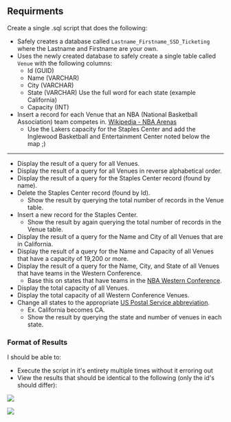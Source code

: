 ## Requirments
Create a single .sql script that does the following:
* Safely creates a database called `Lastname_Firstname_SSD_Ticketing` where the Lastname and Firstname are your own.
* Uses the newly created database to safely create a single table called `Venue` with the following columns: 
    * Id (GUID)
    * Name (VARCHAR)
    * City (VARCHAR)
    * State (VARCHAR) Use the full word for each state (example California)
    * Capacity (INT)
* Insert a record for each Venue that an NBA (National Basketball Association) team competes in. [Wikipedia - NBA Arenas](https://en.wikipedia.org/wiki/List_of_National_Basketball_Association_arenas)
   * Use the Lakers capacity for the Staples Center and add the Inglewood Basketball and Entertainment Center noted below the map ;)
---
* Display the result of a query for all Venues.
* Display the result of a query for all Venues in reverse alphabetical order.
* Display the result of a query for the Staples Center record (found by name).
* Delete the Staples Center record (found by Id).
   * Show the result by querying the total number of records in the Venue table.
* Insert a new record for the Staples Center.
   * Show the result by again querying the total number of records in the Venue table.
* Display the result of a query for the Name and City of all Venues that are in California.
* Display the result of a query for the Name and Capacity of all Venues that have a capacity of 19,200 or more.
* Display the result of a query for the Name, City, and State of all Venues that have teams in the Western Conference.
   * Base this on states that have teams in the [NBA Western Conference](https://en.wikipedia.org/wiki/Western_Conference_(NBA)). 
* Display the total capacity of all Venues.
* Display the total capacity of all Western Conference Venues.
* Change all states to the appropriate [US Postal Service abbreviation](https://en.wikipedia.org/wiki/List_of_U.S._state_and_territory_abbreviations).
   * Ex. California becomes CA.
   * Show the result by querying the state and number of venues in each state.

### Format of Results
I should be able to:
* Execute the script in it's entirety multiple times without it erroring out
* View the results that should be identical to the following (only the id's should differ):

![](https://i.imgur.com/KRNLdP8.png)

![](https://i.imgur.com/Y6CVcdD.png)
